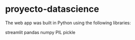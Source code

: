 # proyecto-datascience

The web app was built in Python using the following libraries:

streamlit
pandas
numpy
PIL
pickle
